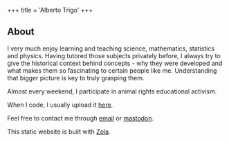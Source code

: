 +++
title  = 'Alberto Trigo'
+++

## About

I very much enjoy learning and teaching science, mathematics, statistics and physics.
Having tutored those subjects privately before, I always try to give the historical
context behind concepts - why they were developed and what makes them so fascinating
to certain people like me. Understanding that bigger picture is key to truly grasping them.

Almost every weekend, I participate in animal rights educational activism.

When I code, I usually upload it [here](https://github.com/tunjan).

Feel free to contact me through [email](mailto:contact@albertotrigo.eu) or [mastodon](https://scicomm.xyz/@tunjan).

This static website is built with [Zola](https://www.getzola.org/).